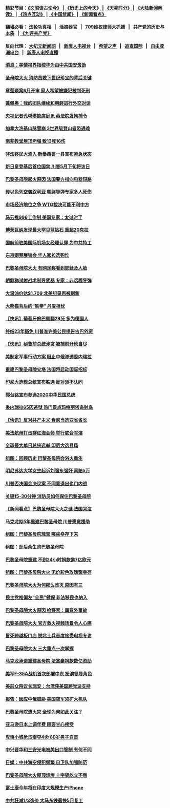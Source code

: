 #### 精彩节目：[《文昭谈古论今》](http://134.209.198.168/wenzhao) | [《历史上的今天》](http://134.209.198.168/today-in-history) | [《天亮时分》](http://134.209.198.168/tianliang) | [《大陆新闻解读》](http://134.209.198.168/ntdtv-comedy) | [《热点互动》](http://134.209.198.168/ntdtv-rdhd)  | [《中国禁闻》](http://134.209.198.168/ntdtv-news) | [《新闻看点》](http://134.209.198.168/news-insight) 

  #### 翻墙必看： [法轮功真相](http://134.209.198.168:10000/videos/truth.html) &nbsp;&nbsp;|&nbsp;&nbsp; [活摘器官](http://134.209.198.168:10000/videos/res/Organs/) &nbsp;&nbsp;|&nbsp;&nbsp; [709维权律师大抓捕](http://134.209.198.168:10000/videos/709/) &nbsp;&nbsp;|&nbsp;&nbsp; [共产党的历史与本质](http://134.209.198.168:10000/videos/ccp.html) &nbsp;&nbsp;| [《九评共产党》](http://134.209.198.168:10000/videos/jiuping/) 

#### 反向代理： [大纪元新闻网](http://134.209.198.168:10080/) &nbsp;&nbsp;|&nbsp;&nbsp; [新唐人电视台](http://134.209.198.168:8000/) &nbsp;&nbsp;|&nbsp;&nbsp; [希望之声](http://134.209.198.168:8200/) &nbsp;&nbsp;|&nbsp;&nbsp; [追查国际](http://134.209.198.168:10010/) &nbsp;&nbsp;|&nbsp;&nbsp; [自由亚洲电台](http://134.209.198.168:9800/) &nbsp;&nbsp;|&nbsp;&nbsp; [新唐人电视直播](http://134.209.198.168/) 

#### [消息：美情报界指控华为由中共国安资助](../pages/nsc418/n11200739.md?t=04201239) 

#### [圣母院大火 消防员救下世纪珍宝的背后关键](../pages/nsc418/n11199412.md?t=04201239) 

#### [章莹颖案6月开审 家人希望被嫌犯被判死刑](../pages/nsc418/n11199715.md?t=04201239) 

#### [蓬佩奥：我的团队继续和朝鲜进行外交对话](../pages/nsc418/n11199315.md?t=04201239) 

#### [央视记者孔琳琳缺席庭讯 英法院发拘捕令](../pages/nsc418/n11199318.md?t=04201239) 

#### [加拿大洛基山脉雪崩 3世界级登山者恐遇难](../pages/nsc418/n11198866.md?t=04201239) 

#### [南非教堂屋顶坍塌 致13死16伤](../pages/nsc418/n11198535.md?t=04201239) 

#### [非法移民大涌入 新墨西哥一县宣布紧急状态](../pages/nsc418/n11198516.md?t=04201239) 

#### [新日皇登基后首位国宾 川普5月下旬将访日](../pages/nsc418/n11198113.md?t=04201239) 

#### [巴黎圣母院起火原因 法国警方指向电器短路](../pages/nsc418/n11197836.md?t=04201239) 

#### [传以色列空袭叙利亚 朝鲜导弹专家多人死伤](../pages/nsc418/n11197818.md?t=04201239) 

#### [市场经济地位之争 WTO裁决可能不利中方](../pages/nsc418/n11197011.md?t=04201239) 

#### [马云推996工作制 美国专家：太过时了](../pages/nsc418/n11197115.md?t=04201239) 


#### [博茨瓦纳发现最大罕见蓝钻石 重超20克拉](../pages/nsc418/n11195908.md?t=04201239) 

#### [国航前驻美国际机场女经理认罪 为中共特工](../pages/nsc418/n11195650.md?t=04201239) 

#### [东京钢琴展销会 华人家长选购忙](../pages/nsc418/n11195151.md?t=04201239) 

#### [巴黎圣母院大火 有网民称看到耶稣及人脸](../pages/nsc418/n11194253.md?t=04201239) 

#### [朝鲜称试射战术制导武器 专家：非远程导弹](../pages/nsc418/n11194249.md?t=04201239) 

#### [大温油价达$1.709 北美纪录再被刷新](../pages/nsc418/n11193969.md?t=04201239) 

#### [大熊猫背后的“铁拳” 丹麦担忧](../pages/nsc418/n11193723.md?t=04201239) 

#### [【快讯】葡萄牙旅巴侧翻29死 多为德国人](../pages/nsc418/n11193976.md?t=04201239) 

#### [终结23年豁免 川普准许美公民提告古巴外资](../pages/nsc418/n11193624.md?t=04201239) 

#### [【快讯】秘鲁前总统涉贪 被捕前开枪自尽](../pages/nsc418/n11193399.md?t=04201239) 

#### [美制定军事行动方案 阻止中俄渗透委内瑞拉](../pages/nsc418/n11193288.md?t=04201239) 

#### [重建巴黎圣母院尖塔 法国将启动国际招标](../pages/nsc418/n11193208.md?t=04201239) 

#### [印尼大选现总统宣布胜选 反对派不认同](../pages/nsc418/n11192147.md?t=04201239) 

#### [郭台铭宣布参选2020中华民国总统](../pages/nsc418/n11193005.md?t=04201239) 

#### [委内瑞拉65囚逃狱 热门景点玛格丽塔岛封岛](../pages/nsc418/n11192786.md?t=04201239) 

#### [【快讯】反对共产主义 肯尼当选亚省省长](../pages/nsc418/n11192399.md?t=04201239) 

#### [美法航母打击群红海会师 举行联合军演](../pages/nsc418/n11192330.md?t=04201239) 

#### [全球最大单日总统选举 印尼大选登场](../pages/nsc418/n11192247.md?t=04201239) 

#### [组图：回顾历史 巴黎圣母院会浴火重生](../pages/nsc418/n11189745.md?t=04201239) 

#### [明尼苏达大学女生起诉刘强东强奸 索赔5万](../pages/nsc418/n11188146.md?t=04201239) 

#### [川普否决国会决议案 不同意退出也门内战](../pages/nsc418/n11191747.md?t=04201239) 

#### [关键15-30分钟 消防员如何保住巴黎圣母院](../pages/nsc418/n11191577.md?t=04201239) 

#### [【新闻看点】巴黎圣母院大火之谜 法国哭泣](../pages/nsc418/n11191255.md?t=04201239) 

#### [马克龙拟5年重建巴黎圣母院 川普愿意援助](../pages/nsc418/n11191461.md?t=04201239) 

#### [组图：巴黎圣母院瑰宝 哪些幸存下来](../pages/nsc418/n11191229.md?t=04201239) 

#### [组图：劫后余生的巴黎圣母院](../pages/nsc418/n11191133.md?t=04201239) 

#### [巴黎圣母院重建 不到24小时捐款逾7亿欧元](../pages/nsc418/n11191281.md?t=04201239) 

#### [组图：巴黎圣母院大火 无价彩色玫瑰窗幸存](../pages/nsc418/n11191114.md?t=04201239) 

#### [巴黎圣母院大火为何那么难灭 原因有三](../pages/nsc418/n11190878.md?t=04201239) 

#### [民主党推偏左“全民”健保 非法移民也纳入](../pages/nsc418/n11189874.md?t=04201239) 

#### [巴黎圣母院大火原因 检察官：属意外事故](../pages/nsc418/n11190580.md?t=04201239) 

#### [巴黎圣母院大火 官方救火视频场景令人心痛](../pages/nsc418/n11190670.md?t=04201239) 

#### [冒死跨越板门店 脱北士兵首度接受电视专访](../pages/nsc418/n11190504.md?t=04201239) 

#### [巴黎圣母院大火 三大重点一次掌握](../pages/nsc418/n11190348.md?t=04201239) 

#### [马克龙承诺重建圣母院 法富豪捐款数亿资助](../pages/nsc418/n11190297.md?t=04201239) 

#### [美军F-35A战机首次部署中东 扮演领导角色](../pages/nsc418/n11190266.md?t=04201239) 

#### [美前众院议长瑞安：台湾获美国跨党派支持](../pages/nsc418/n11190063.md?t=04201239) 

#### [报告：因应中俄威胁 美国空军须扩大机队](../pages/nsc418/n11190051.md?t=04201239) 

#### [巴黎圣母院遭火灾 全球为何如此关注？](../pages/nsc418/n11189094.md?t=04201239) 

#### [亚马逊日本上调年费  顾客甘心接受](../pages/nsc418/n11188627.md?t=04201239) 

#### [卑诗小城枪击案夺4命 60岁男子自首](../pages/nsc418/n11189869.md?t=04201239) 

#### [中兴晋华和三安光电被美出口管制 有何不同](../pages/nsc418/n11188924.md?t=04201239) 

#### [日媒：中共海空侵犯频繁 自卫队加强防范](../pages/nsc418/n11188608.md?t=04201239) 

#### [巴黎圣母院大火屋顶烧垮 十字架屹立不倒](../pages/nsc418/n11189646.md?t=04201239) 

#### [富士康今年将在印度大规模生产iPhone](../pages/nsc418/n11189452.md?t=04201239) 

#### [中共狂减1/3造价 大马东铁最快5月复工](../pages/nsc418/n11189458.md?t=04201239) 

